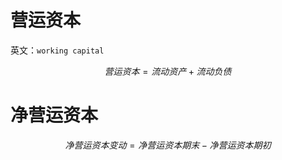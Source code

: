 # 营运资本

英文：`working capital`

$$
营运资本 = 流动资产 + 流动负债
$$

# 净营运资本

$$
净营运资本变动 = 净营运资本{期末} - 净营运资本{期初}
$$

